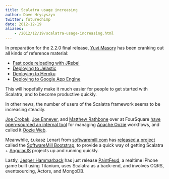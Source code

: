 ```yaml
---
title: Scalatra usage increasing
author: Dave Hrycyszyn
twitter: futurechimp
date: 2012-12-19
aliases:
    - /2012/12/19/scalatra-usage-increasing.html
---
```


In preparation for the 2.2.0 final release, [Yuvi Masory](http://yuvimasory.com/) has been cranking out all kinds of reference material:

<!--more-->


* [Fast code reloading with JRebel](http://scalatra.org/2.2/getting-started/jrebel.html)
* [Deploying to Jelastic](http://scalatra.org/2.2/guides/deployment/jelastic.html)
* [Deploying to Heroku](http://scalatra.org/2.2/guides/deployment/heroku.html)
* [Deploying to Google App Engine](http://scalatra.org/2.2/guides/deployment/google-app-engine.html)

This will hopefully make it much easier for people to get started with Scalatra, and to become productive quickly.

In other news, the number of users of the Scalatra framework seems to be increasing steadily.

[Joe Crobak](http://twitter.com/joecrobak), [Joe Ennever](http://twitter.com/TDJoe), and [Matthew Rathbone](http://twitter.com/rathboma) over at FourSquare [have open-sourced an internal tool](http://engineering.foursquare.com/2012/10/16/open-sourcing-our-dashboard-for-apache-oozie/) for managing [Apache Oozie](https://oozie.apache.org/) workflows, and called it [Oozie Web](https://github.com/foursquare/oozie-web).

Meanwhile, Łukasz Lenart from [softwaremill.com](http://softwaremill.com/) has [released a project](http://softwaremill.com/bootstrap-goes-open-source) called the [SoftwareMill Bootstrap](https://github.com/softwaremill/bootstrap), to provide a quick way of getting Scalatra + [AngularJS](http://angularjs.org/) projects up and running quickly.

Lastly, [Jesper Hammarback](http://twitter.com/hammarback) has just release [PaintFeud](http://www.paintfeud.com), a realtime iPhone game built using Titanium, uses Scalatra as a back-end, and involves CQRS, eventsourcing, Actors, and MongoDB.
